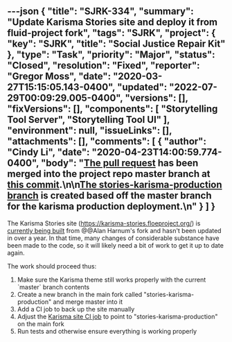 ---json
{
  "title": "SJRK-334",
  "summary": "Update Karisma Stories site and deploy it from fluid-project fork",
  "tags": "SJRK",
  "project": {
    "key": "SJRK",
    "title": "Social Justice Repair Kit"
  },
  "type": "Task",
  "priority": "Major",
  "status": "Closed",
  "resolution": "Fixed",
  "reporter": "Gregor Moss",
  "date": "2020-03-27T15:15:05.143-0400",
  "updated": "2022-07-29T00:09:29.005-0400",
  "versions": [],
  "fixVersions": [],
  "components": [
    "Storytelling Tool Server",
    "Storytelling Tool UI"
  ],
  "environment": null,
  "issueLinks": [],
  "attachments": [],
  "comments": [
    {
      "author": "Cindy Li",
      "date": "2020-04-23T14:00:59.774-0400",
      "body": "[The pull request](https://github.com/fluid-project/sjrk-story-telling/pull/64) has been merged into the project repo master branch at [this commit](https://github.com/fluid-project/sjrk-story-telling/commit/1bf1c121172ce9b2c477123e285a2ff5c6a19bef).\n\n[The stories-karisma-production branch](https://github.com/fluid-project/sjrk-story-telling/tree/stories-karisma-production) is created based off the master branch for the karisma production deployment.\n"
    }
  ]
}
---
The Karisma Stories site (<https://karisma-stories.floeproject.org/>) is [currently being built](https://github.com/inclusive-design/ci-service/blob/master/jenkins_jobs/stack-karisma-stories.floeproject.org.yml#L8) from @@Alan Harnum's fork and hasn't been updated in over a year. In that time, many changes of considerable substance have been made to the code, so it will likely need a bit of work to get it up to date again.

The work should proceed thus:

1. Make sure the Karisma theme still works properly with the current \`master\` branch contents
2. Create a new branch in the main fork called "stories-karisma-production" and merge master into it
3. Add a CI job to back up the site manually
4. Adjust the [Karisma site CI job](https://ci.incd.ca/job/stack-karisma-stories.floeproject.org/) to point to "stories-karisma-production" on the main fork
5. Run tests and otherwise ensure everything is working properly

        